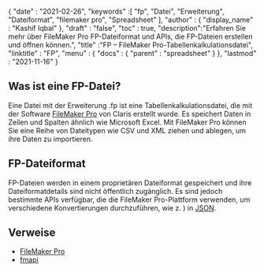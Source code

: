 {
  "date" : "2021-02-26",
  "keywords" :[ "fp", "Datei", "Erweiterung", "Dateiformat", "filemaker pro", "Spreadsheet" ],
  "author" : {
    "display_name" : "Kashif Iqbal"
},
  "draft" : "false",
  "toc" : true,
  "description":"Erfahren Sie mehr über FileMaker Pro FP-Dateiformat und APIs, die FP-Dateien erstellen und öffnen können.",
  "title" :"FP – FileMaker Pro-Tabellenkalkulationsdatei",
  "linktitle" : "FP",
  "menu" : {
    "docs" : {
      "parent" : "spreadsheet"
}
},
  "lastmod" : "2021-11-16"
}

## Was ist eine FP-Datei?

Eine Datei mit der Erweiterung .fp ist eine Tabellenkalkulationsdatei, die mit der Software [FileMaker Pro](https://www.claris.com/filemaker/) von Claris erstellt wurde. Es speichert Daten in Zeilen und Spalten ähnlich wie Microsoft Excel. Mit FileMaker Pro können Sie eine Reihe von Dateitypen wie CSV und XML ziehen und ablegen, um ihre Daten zu importieren.

## FP-Dateiformat

FP-Dateien werden in einem proprietären Dateiformat gespeichert und ihre Dateiformatdetails sind nicht öffentlich zugänglich. Es sind jedoch bestimmte APIs verfügbar, die die FileMaker Pro-Plattform verwenden, um verschiedene Konvertierungen durchzuführen, wie z. ) in [JSON](/de/web/json/).

## Verweise

* [FileMaker Pro](https://www.claris.com/filemaker/)
* [fmapi](https://github.com/stevenwhitespacesystems/fm-xml2json)

